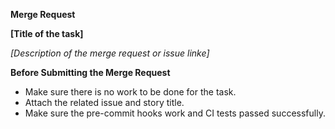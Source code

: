 **Merge Request**

**[Title of the task]**

*[Description of the merge request or issue linke]*

**Before Submitting the Merge Request**
* Make sure there is no work to be done for the task.
* Attach the related issue and story title.
* Make sure the pre-commit hooks work and CI tests passed successfully.

